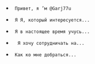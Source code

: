 -      Привет, я ’м @Garj77u    
-      Я Я, который интересуется...    
-      Я в настоящее время учусь...    
-      ️ Я хочу сотрудничать на...    
-      Как ко мне добраться...    

<!---
Garj77u/Garj77u является специальным репозиторием, потому что его README.md (этот файл) появляется в вашем профиле GitHub.
Вы можете нажать на ссылку "Предыдущий", чтобы посмотреть на ваши изменения.
--->
